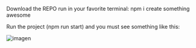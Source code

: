 Download the REPO
run in your favorite terminal: npm i
create something awesome

Run the project (npm run start) and you must see something like this:

![imagen](https://github.com/user-attachments/assets/d1da57df-c9be-4b99-b5ce-202b495c1e04)

